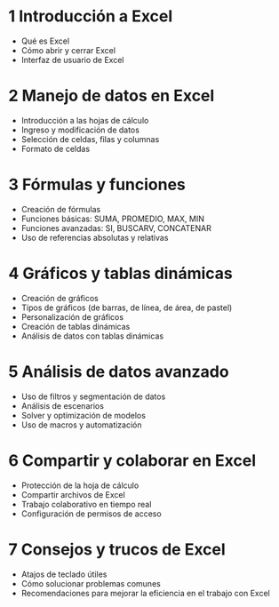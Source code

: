 # 1 Introducción a Excel
-  Qué es Excel
-  Cómo abrir y cerrar Excel
-  Interfaz de usuario de Excel

# 2 Manejo de datos en Excel
-  Introducción a las hojas de cálculo
-  Ingreso y modificación de datos
-  Selección de celdas, filas y columnas
-  Formato de celdas

# 3 Fórmulas y funciones
-  Creación de fórmulas
-  Funciones básicas: SUMA, PROMEDIO, MAX, MIN
-  Funciones avanzadas: SI, BUSCARV, CONCATENAR
-  Uso de referencias absolutas y relativas

# 4 Gráficos y tablas dinámicas
-  Creación de gráficos
-  Tipos de gráficos (de barras, de línea, de área, de pastel)
-  Personalización de gráficos
-  Creación de tablas dinámicas
-  Análisis de datos con tablas dinámicas

# 5 Análisis de datos avanzado
-  Uso de filtros y segmentación de datos
-  Análisis de escenarios
-  Solver y optimización de modelos
-  Uso de macros y automatización

# 6 Compartir y colaborar en Excel
-  Protección de la hoja de cálculo
-  Compartir archivos de Excel
-  Trabajo colaborativo en tiempo real
-  Configuración de permisos de acceso

# 7 Consejos y trucos de Excel
-  Atajos de teclado útiles
-  Cómo solucionar problemas comunes
-  Recomendaciones para mejorar la eficiencia en el trabajo con Excel
